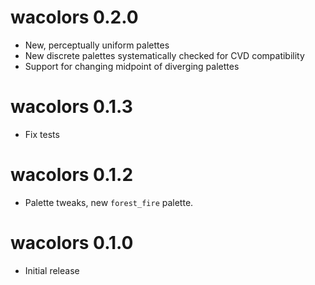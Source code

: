 # wacolors 0.2.0

* New, perceptually uniform palettes
* New discrete palettes systematically checked for CVD compatibility
* Support for changing midpoint of diverging palettes

# wacolors 0.1.3

* Fix tests

# wacolors 0.1.2

* Palette tweaks, new `forest_fire` palette.

# wacolors 0.1.0

* Initial release
